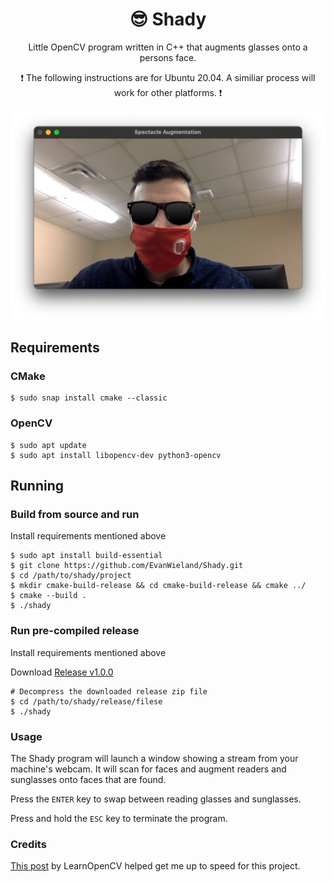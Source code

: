 <h1 align="center">😎 Shady</h1>
<p align="center">Little OpenCV program written in C++ that augments glasses onto a persons face.</p>
<p align="center"></p>
<p align="center">❗ The following instructions are for Ubuntu 20.04. A similiar process will work for other platforms. ❗</p>
<p align="center"></p>
</p>

![Example](https://github.com/EvanWieland/Shady/raw/main/readme.png "Example")

## Requirements

### CMake

```console
$ sudo snap install cmake --classic
```

### OpenCV

```console
$ sudo apt update
$ sudo apt install libopencv-dev python3-opencv
```

## Running

### Build from source and run

Install requirements mentioned above

```console
$ sudo apt install build-essential
$ git clone https://github.com/EvanWieland/Shady.git
$ cd /path/to/shady/project
$ mkdir cmake-build-release && cd cmake-build-release && cmake ../
$ cmake --build .
$ ./shady
```

### Run pre-compiled release

Install requirements mentioned above

Download [Release v1.0.0](https://github.com/EvanWieland/Shady/releases/download/1.0.0/1.0.0.zip)

```console
# Decompress the downloaded release zip file
$ cd /path/to/shady/release/filese
$ ./shady
```

### Usage

The Shady program will launch a window showing a stream from your machine's webcam. It will scan for faces and augment readers and sunglasses onto faces that are found.

Press the `ENTER` key to swap between reading glasses and sunglasses.

Press and hold the `ESC` key to terminate the program.

### Credits

[This post](https://learnopencv.com/facemark-facial-landmark-detection-using-opencv/) by LearnOpenCV helped get me up to speed for this project.
